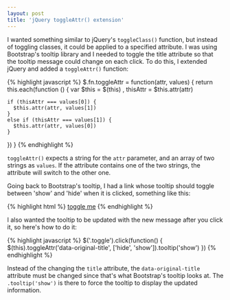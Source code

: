 ```yaml
---
layout: post
title: 'jQuery toggleAttr() extension'
---
```

I wanted something similar to jQuery's `toggleClass()` function, but instead of toggling classes, it could be applied to a specified attribute. I was using Bootstrap's tooltip library and I needed to toggle the title attribute so that the tooltip message could change on each click. To do this, I extended jQuery and added a `toggleAttr()` function:

{% highlight javascript %}
$.fn.toggleAttr = function(attr, values) {
  return this.each(function () {
    var $this = $(this)
      , thisAttr = $this.attr(attr)

    if (thisAttr === values[0]) {
      $this.attr(attr, values[1])
    }
    else if (thisAttr === values[1]) {
      $this.attr(attr, values[0])
    }
  })
}
{% endhighlight %}

`toggleAttr()` expects a string for the `attr` parameter, and an array of two strings as `values`. If the attribute contains one of the two strings, the attribute will switch to the other one.

Going back to Bootstrap's tooltip, I had a link whose tooltip should toggle between 'show' and 'hide' when it is clicked, something like this:

{% highlight html %}
<a href="#" title="hide" class="toggle">toggle me</a>
{% endhighlight %}

I also wanted the tooltip to be updated with the new message after you click it, so here's how to do it:

{% highlight javascript %}
$('.toggle').click(function() {
  $(this).toggleAttr('data-original-title', ['hide', 'show']).tooltip('show')
})
{% endhighlight %}

Instead of the changing the `title` attribute, the `data-original-title` attribute must be changed since that's what Bootstrap's tooltip looks at. The `.tooltip('show')` is there to force the tooltip to display the updated information.
